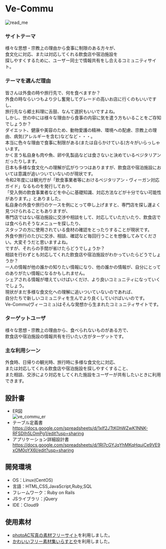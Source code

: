 # Ve-Commu
![read_me](https://github.com/DWC-user07-pro01-4M/Ve-Commu/assets/124852092/cc9be156-4c56-45ad-98d4-8608b61b8cba)
### サイトテーマ
様々な思想・宗教上の理由から食事に制限のある方々が、<br>
食文化に対応、または対応してくれる飲食店や宿泊施設を<br>
探しやすくするために、ユーザー同士で情報共有をし合えるコミュニティサイト。

### テーマを選んだ理由
皆さんは外食の時や旅行先で、何を食べますか？<br>
外食の時ならいつもより少し奮発してグレードの高いお店に行くのもいいですし、<br>
旅行先なら郷土料理に舌鼓、なんて選択もいいですよね。<br>
しかし、世の中には様々な理由から食事の内容に気を遣う方もいることをご存知でしょうか？<br>
ダイエット、健康や美容のため、動物愛護の精神、環境への配慮、宗教上の理由、病気(アレルギーを含む)などなど・・・。<br>
本当に色々な理由で食事に制限がある(または自らかけている)方々がいらっしゃいます。<br>
かく言う私自身も肉や魚、卵や乳製品などは食さないと決めているベジタリアンだったりします。<br>
日本も多様な食文化への理解が広がりつつはありますが、飲食店や宿泊施設においては意識が追いついていないのが現状です。<br>
令和2年度には観光庁が「飲食事業者等におけるベジタリアン・ヴィーガン対応ガイド」なるものを発行しており、<br>
「受入側の飲食事業者などを中心に基礎知識、対応方法などが十分でない可能性があります。」とありました。<br>
私自身の外食や旅行のケースを例にとって申し上げますと、専門店を探し運よく見つけられることもありますが、<br>
専門店ではない宿泊施設に交渉や相談をして、対応していただいたり、飲食店では食べられそうなメニューを探したり、<br>
スタッフの方に使用されている食材の確認をとったりすることが現状です。<br>
外食や旅行のたびに交渉、相談、確認など毎回行うことを想像してみてください。大変そうだと思いますよね。<br>
ですが、それらの手間が省けたらどうでしょうか？<br>
相談を行わずとも対応してくれた飲食店や宿泊施設がわかっていたらどうでしょうか？<br>
一人の情報が他の誰かの知りたい情報になり、他の誰かの情報が、自分にとってのありがたい情報になるかもしれません。<br>
シェアされる情報が増えていけばいくだけ、より良いコミュニティになっていくでしょう。<br>
現状がまだ多様な食文化への理解に追いついていないのであれば、<br>
自分たちで新しいコミュニティを生んでより良くしていけばいいのです。<br>
Ve-Commu(ヴィーコミュ)はそんな発想から生まれたコミュニティサイトです。

### ターゲットユーザ
様々な思想・宗教上の理由から、食べられないものがある方で、<br>
飲食店や宿泊施設の情報共有を行いたい方がターゲットです。

### 主な利用シーン
外食時、日帰りの観光時、旅行時に多様な食文化に対応、<br>
または対応してくれる飲食店や宿泊施設を探しやすくすること、<br>
また相談、交渉により対応をしてくれた施設をユーザーが共有したいときに利用できます。

## 設計書
* ER図</br>
![ve_commu_er](https://github.com/DWC-user07-pro01-4M/Ve-Commu/assets/124852092/c092cd01-9d17-49ef-a6a7-9344d753c719)
* テーブル定義書</br>
https://docs.google.com/spreadsheets/d/1xIf2JTtK0hWZwK1NNK-RFSDIh5LOmPg1/edit?usp=sharing
* アプリケーション詳細設計書</br>
https://docs.google.com/spreadsheets/d/1Rl7cGYJqYhMKqHqujCe9VE9xOM0oYX6I/edit?usp=sharing

## 開発環境
- OS：Linux(CentOS)
- 言語：HTML,CSS,JavaScript,Ruby,SQL
- フレームワーク：Ruby on Rails
- JSライブラリ：jQuery
- IDE：Cloud9

## 使用素材
- [photoAC写真の素材フリーサイト](https://www.photo-ac.com/)を利用しました。
- [かわいいフリー素材集いらすとや](https://www.irasutoya.com/)を利用しました。